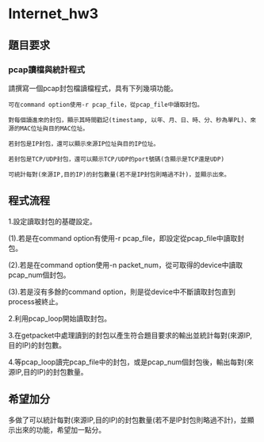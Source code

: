 # Internet_hw3

## 題目要求
###   pcap讀檔與統計程式
請撰寫一個pcap封包檔讀檔程式，具有下列幾項功能。

    可在command option使用-r pcap_file，從pcap_file中讀取封包。

    對每個讀進來的封包，顯示其時間戳記(timestamp, 以年、月、日、時、分、秒為單PL)、來源的MAC位址與目的MAC位址。

    若封包是IP封包，還可以顯示來源IP位址與目的IP位址。

    若封包是TCP/UDP封包，還可以顯示TCP/UDP的port號碼(含顯示是TCP還是UDP)

    可統計每對(來源IP,目的IP)的封包數量(若不是IP封包則略過不計)，並顯示出來。
    
## 程式流程

1.設定讀取封包的基礎設定。

(1).若是在command option有使用-r pcap_file，即設定從pcap_file中讀取封包。

(2).若是在command option使用-n packet_num，從可取得的device中讀取pcap_num個封包。

(3).若是沒有多餘的command option，則是從device中不斷讀取封包直到process被終止。

2.利用pcap_loop開始讀取封包。

3.在getpacket中處理讀到的封包以產生符合題目要求的輸出並統計每對(來源IP,目的IP)的封包數。

4.等pcap_loop讀完pcap_file中的封包，或是pcap_num個封包後，輸出每對(來源IP,目的IP)的封包數量。

## 希望加分

多做了可以統計每對(來源IP,目的IP)的封包數量(若不是IP封包則略過不計)，並顯示出來的功能，希望加一點分。
